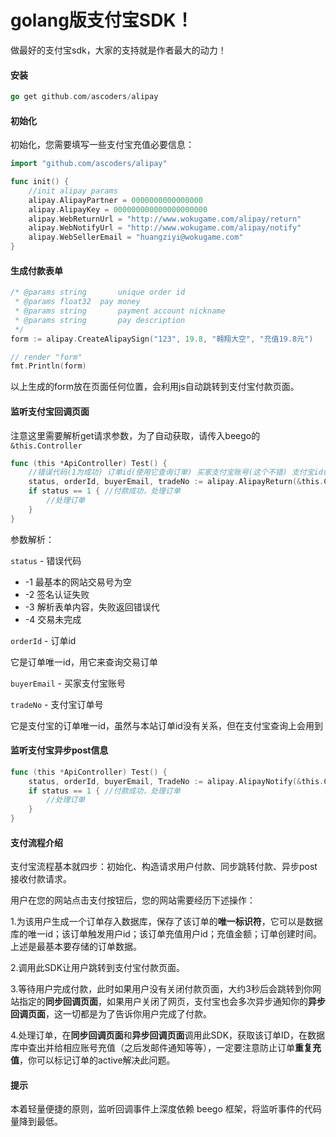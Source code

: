 # golang版支付宝SDK！

做最好的支付宝sdk，大家的支持就是作者最大的动力！

#### 安装

~~~ go
go get github.com/ascoders/alipay
~~~

#### 初始化


初始化，您需要填写一些支付宝充值必要信息：

~~~ go
import "github.com/ascoders/alipay"

func init() {
	//init alipay params
	alipay.AlipayPartner = 0000000000000000
	alipay.AlipayKey = 000000000000000000000	
	alipay.WebReturnUrl = "http://www.wokugame.com/alipay/return"
	alipay.WebNotifyUrl = "http://www.wokugame.com/alipay/notify"
	alipay.WebSellerEmail = "huangziyi@wokugame.com"
}
~~~
	
#### 生成付款表单

~~~ go
/* @params string		unique order id
 * @params float32	pay money
 * @params string		payment account nickname
 * @params string		pay description
 */
form := alipay.CreateAlipaySign("123", 19.8, "翱翔大空", "充值19.8元")

// render "form"
fmt.Println(form)
~~~
	
以上生成的form放在页面任何位置，会利用js自动跳转到支付宝付款页面。
	
#### 监听支付宝回调页面

注意这里需要解析get请求参数，为了自动获取，请传入beego的`&this.Controller`

~~~ go
func (this *ApiController) Test() {
	//错误代码(1为成功) 订单id(使用它查询订单) 买家支付宝账号(这个不错) 支付宝id(支付宝账单id)
	status, orderId, buyerEmail, tradeNo := alipay.AlipayReturn(&this.Controller)
	if status == 1 { //付款成功，处理订单
		//处理订单
	}
}
~~~

参数解析：

`status` - 错误代码

 - -1  最基本的网站交易号为空
 - -2  签名认证失败
 - -3  解析表单内容，失败返回错误代
 - -4  交易未完成

`orderId` - 订单id

它是订单唯一id，用它来查询交易订单

`buyerEmail` - 买家支付宝账号

`tradeNo` - 支付宝订单号

它是支付宝的订单唯一id，虽然与本站订单id没有关系，但在支付宝查询上会用到

#### 监听支付宝异步post信息 

~~~ go
func (this *ApiController) Test() {
	status, orderId, buyerEmail, TradeNo := alipay.AlipayNotify(&this.Controller)
	if status == 1 { //付款成功，处理订单
		//处理订单
	}
}
~~~
	
#### 支付流程介绍

支付宝流程基本就四步：初始化、构造请求用户付款、同步跳转付款、异步post接收付款请求。

用户在您的网站点击支付按钮后，您的网站需要经历下述操作：

 1.为该用户生成一个订单存入数据库，保存了该订单的**唯一标识符**，它可以是数据库的唯一id；该订单触发用户id；该订单充值用户id；充值金额；订单创建时间。上述是最基本要存储的订单数据。

 2.调用此SDK让用户跳转到支付宝付款页面。

 3.等待用户完成付款，此时如果用户没有关闭付款页面，大约3秒后会跳转到你网站指定的**同步回调页面**，如果用户关闭了网页，支付宝也会多次异步通知你的**异步回调页面**，这一切都是为了告诉你用户完成了付款。

 4.处理订单，在**同步回调页面**和**异步回调页面**调用此SDK，获取该订单ID，在数据库中查出并给相应账号充值（之后发邮件通知等等），一定要注意防止订单**重复充值**，你可以标记订单的active解决此问题。

#### 提示

本着轻量便捷的原则，监听回调事件上深度依赖 beego 框架，将监听事件的代码量降到最低。